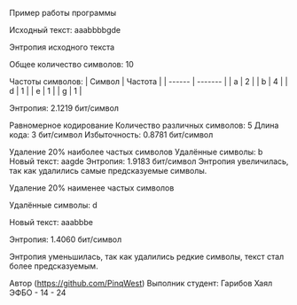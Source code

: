 Пример работы программы

Исходный текст: aaabbbbgde

 Энтропия исходного текста

Общее количество символов: 10

Частоты символов:
| Символ | Частота |
| ------ | ------- |
| a      | 2       |
| b      | 4       |
| d      | 1       |
| e      | 1       |
| g      | 1       |

Энтропия: 2.1219 бит/символ

 Равномерное кодирование
 Количество различных символов: 5
 Длина кода: 3 бит/символ
 Избыточность: 0.8781 бит/символ

  Удаление 20% наиболее частых символов
 Удалённые символы: b
 Новый текст: aagde
 Энтропия: 1.9183 бит/символ
 Энтропия увеличилась, так как удалились самые предсказуемые символы.

 Удаление 20% наименее частых символов

Удалённые символы: d

Новый текст: aaabbbe

Энтропия: 1.4060 бит/символ

 Энтропия уменьшилась, так как удалились редкие символы, текст стал более предсказуемым.

 Автор (https://github.com/PinqWest)
Выполник студент: Гарибов Хаял
        ЭФБО - 14 - 24
